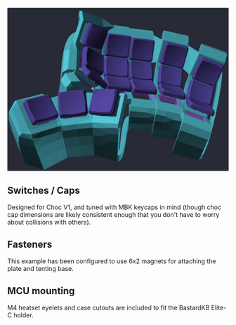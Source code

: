 ![Choctyl MBK](choctyl_mbk.png)

## Switches / Caps
Designed for Choc V1, and tuned with MBK keycaps in mind (though choc cap
dimensions are likely consistent enough that you don't have to worry about
collisions with others).

## Fasteners
This example has been configured to use 6x2 magnets for attaching the plate and
tenting base.

## MCU mounting
M4 heatset eyelets and case cutouts are included to fit the BastardKB Elite-C
holder.
